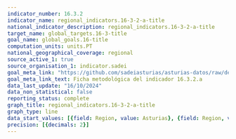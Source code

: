 ```yaml
---
indicator_number: 16.3.2
indicator_name: regional_indicators.16-3-2-a-title
national_indicator_description: regional_indicators.16-3-2-a-title
target_name: global_targets.16-3-title
goal_name: global_goals.16-title
computation_units: units.PT
national_geographical_coverage: regional
source_active_1: true
source_organisation_1: indicator.sadei
goal_meta_link: "https://github.com/sadeiasturias/asturias-datos/raw/develop/descargas/metodologia/16.3.2.a.pdf"
goal_meta_link_text: Ficha metodológica del indicador 16.3.2.a
data_last_update: "16/10/2024"
data_non_statistical: false
reporting_status: complete
graph_title: regional_indicators.16-3-2-a-title
graph_type: line
data_start_values: [{field: Region, value: Asturias}, {field: Region, value: España}]
precision: [{decimals: 2}]
---
```

